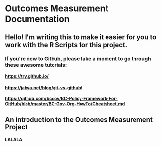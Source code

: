 # Outcomes Measurement Documentation
## Hello! I'm writing this to make it easier for you to work with the R Scripts for this project.
### If you're new to Github, please take a moment to go through these awesome tutorials: 
#### https://try.github.io/
#### https://jahya.net/blog/git-vs-github/
#### https://github.com/bcgov/BC-Policy-Framework-For-GitHub/blob/master/BC-Gov-Org-HowTo/Cheatsheet.md

## An introduction to the Outcomes Measurement Project 
#### LALALA
